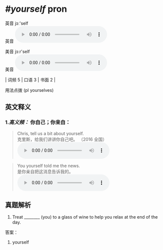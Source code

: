 # ***\#yourself*** pron
英音 jɔː'self  
英音
<audio src="./media/yourself-B.aac" controls="controls"></audio>

美音 jɔːr'self  
美音
<audio src="./media/yourself.aac" controls="controls"></audio>



| 词频 5 | 口语 3 | 书面 2 |  

用法点拨  (pl yourselves) 

英文释义
---
### 1.*高义频：* **你自己；你亲自：**  

 > Chris, tell us a bit about yourself.  
 > 克里斯，给我们讲讲你自己吧。  （2016 全国）  
<audio src="./media/Chris, tell us a bit about yourself2_AAC.aac" controls="controls"></audio>

 > You yourself told me the news.   
 > 是你亲自把这消息告诉我的。    
<audio src="./media/2-yourself.aac" controls="controls"></audio>


真题解析
---
1. Treat ________ (you) to a glass of wine to help you relax at the end of the day.  

答案：
1. yourself  

